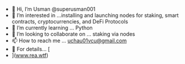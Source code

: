 - 👋 Hi, I’m Usman @superusman001
- 👀 I’m interested in ...installing and launching nodes for staking, smart contracts, cryptocurrencies, and DeFi Protocols 
- 🌱 I’m currently learning ... Python
- 💞️ I’m looking to collaborate on ... staking via nodes 
- 📫 How to reach me ... uchau01vcu@gmail.com
- 👀 For details... [
- ](www.rea.wtf)
<!---
superusman001/superusman001 is a ✨ special ✨ repository because its `README.md` (this file) appears on your GitHub profile.
You can click the Preview link to take a look at your changes.
--->
